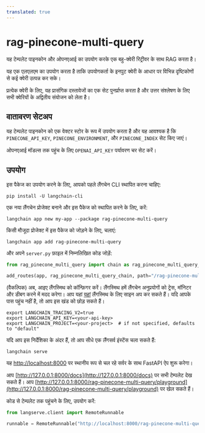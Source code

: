 ```yaml
---
translated: true
---
```


# rag-pinecone-multi-query

यह टेम्पलेट पाइनकोन और ओपनएआई का उपयोग करके एक बहु-क्वेरी रिट्रीवर के साथ RAG करता है।

यह एक एलएलएम का उपयोग करता है ताकि उपयोगकर्ता के इनपुट क्वेरी के आधार पर विभिन्न दृष्टिकोणों से कई क्वेरी उत्पन्न कर सके।

प्रत्येक क्वेरी के लिए, यह प्रासंगिक दस्तावेजों का एक सेट पुनर्प्राप्त करता है और उत्तर संश्लेषण के लिए सभी क्वेरियों के अद्वितीय संयोजन को लेता है।

## वातावरण सेटअप

यह टेम्पलेट पाइनकोन को एक वेक्टर स्टोर के रूप में उपयोग करता है और यह आवश्यक है कि `PINECONE_API_KEY`, `PINECONE_ENVIRONMENT`, और `PINECONE_INDEX` सेट किए जाएं।

ओपनएआई मॉडल्स तक पहुंच के लिए `OPENAI_API_KEY` पर्यावरण चर सेट करें।

## उपयोग

इस पैकेज का उपयोग करने के लिए, आपको पहले लैंगचेन CLI स्थापित करना चाहिए:

```shell
pip install -U langchain-cli
```

एक नया लैंगचेन प्रोजेक्ट बनाने और इस पैकेज को स्थापित करने के लिए, करें:

```shell
langchain app new my-app --package rag-pinecone-multi-query
```

किसी मौजूदा प्रोजेक्ट में इस पैकेज को जोड़ने के लिए, चलाएं:

```shell
langchain app add rag-pinecone-multi-query
```

और अपने `server.py` फ़ाइल में निम्नलिखित कोड जोड़ें:

```python
from rag_pinecone_multi_query import chain as rag_pinecone_multi_query_chain

add_routes(app, rag_pinecone_multi_query_chain, path="/rag-pinecone-multi-query")
```

(वैकल्पिक) अब, आइए लैंगस्मिथ को कॉन्फ़िगर करें। लैंगस्मिथ हमें लैंगचेन अनुप्रयोगों को ट्रेस, मॉनिटर और डीबग करने में मदद करेगा। आप यहां [यहां](https://smith.langchain.com/) लैंगस्मिथ के लिए साइन अप कर सकते हैं। यदि आपके पास पहुंच नहीं है, तो आप इस खंड को छोड़ सकते हैं।

```shell
export LANGCHAIN_TRACING_V2=true
export LANGCHAIN_API_KEY=<your-api-key>
export LANGCHAIN_PROJECT=<your-project>  # if not specified, defaults to "default"
```

यदि आप इस निर्देशिका के अंदर हैं, तो आप सीधे एक लैंगसर्व इंस्टेंस चला सकते हैं:

```shell
langchain serve
```

यह [http://localhost:8000](http://localhost:8000) पर स्थानीय रूप से चल रहे सर्वर के साथ FastAPI ऐप शुरू करेगा।

आप [http://127.0.0.1:8000/docs](http://127.0.0.1:8000/docs) पर सभी टेम्पलेट देख सकते हैं।
आप [http://127.0.0.1:8000/rag-pinecone-multi-query/playground](http://127.0.0.1:8000/rag-pinecone-multi-query/playground) पर खेल सकते हैं।

कोड से टेम्पलेट तक पहुंचने के लिए, उपयोग करें:

```python
from langserve.client import RemoteRunnable

runnable = RemoteRunnable("http://localhost:8000/rag-pinecone-multi-query")
```
